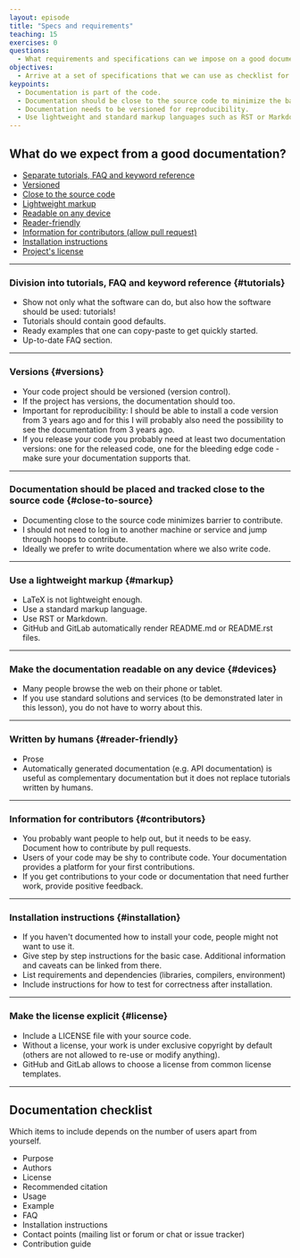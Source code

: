 ```yaml
---
layout: episode
title: "Specs and requirements"
teaching: 15
exercises: 0
questions:
  - What requirements and specifications can we impose on a good documentation?
objectives:
  - Arrive at a set of specifications that we can use as checklist for designing and deploying code documentation.
keypoints:
  - Documentation is part of the code.
  - Documentation should be close to the source code to minimize the barrier to contribute.
  - Documentation needs to be versioned for reproducibility.
  - Use lightweight and standard markup languages such as RST or Markdown.
---
```


## What do we expect from a good documentation?

- [Separate tutorials, FAQ and keyword reference](#tutorials)
- [Versioned](#versions)
- [Close to the source code](#close-to-source)
- [Lightweight markup](#markup)
- [Readable on any device](#devices)
- [Reader-friendly](#reader-friendly)
- [Information for contributors (allow pull request)](#contributors)
- [Installation instructions](#installation)
- [Project's license](#license)

---

### Division into tutorials, FAQ and keyword reference {#tutorials}

- Show not only what the software can do, but also how the software should be used: tutorials!
- Tutorials should contain good defaults.
- Ready examples that one can copy-paste to get quickly started.
- Up-to-date FAQ section.

---

### Versions {#versions}

- Your code project should be versioned (version control).
- If the project has versions, the documentation should too.
- Important for reproducibility: I should be able to install a code version
  from 3 years ago and for this I will probably also need the possibility to
  see the documentation from 3 years ago.
- If you release your code you probably need at least two documentation
  versions: one for the released code, one for the bleeding edge code - make
  sure your documentation supports that.

---

### Documentation should be placed and tracked close to the source code {#close-to-source}

- Documenting close to the source code minimizes barrier to contribute.
- I should not need to log in to another machine or service and jump through hoops to contribute.
- Ideally we prefer to write documentation where we also write code.

---

### Use a lightweight markup {#markup}

- LaTeX is not lightweight enough.
- Use a standard markup language.
- Use RST or Markdown.
- GitHub and GitLab automatically render README.md or README.rst files.

---

### Make the documentation readable on any device {#devices}

- Many people browse the web on their phone or tablet.
- If you use standard solutions and services (to be demonstrated later in this
  lesson), you do not have to worry about this.

---

### Written by humans {#reader-friendly}

- Prose
- Automatically generated documentation (e.g. API documentation) is useful as
  complementary documentation but it does not replace tutorials written by
  humans.

---

### Information for contributors {#contributors}

- You probably want people to help out, but it needs to be easy. Document how to contribute by pull requests.
- Users of your code may be shy to contribute code. Your documentation provides a platform for your first contributions.
- If you get contributions to your code or documentation that need further work, provide positive feedback.

---

### Installation instructions {#installation}

- If you haven't documented how to install your code, people might not want to use it.
- Give step by step instructions for the basic case. Additional information and caveats can be linked from there.
- List requirements and dependencies (libraries, compilers, environment)
- Include instructions for how to test for correctness after installation.

---

### Make the license explicit {#license}

- Include a LICENSE file with your source code.
- Without a license, your work is under exclusive copyright by default (others are not allowed to re-use or modify anything).
- GitHub and GitLab allows to choose a license from common license templates. 

---

## Documentation checklist

Which items to include depends on the number of users apart from yourself.

- Purpose
- Authors
- License
- Recommended citation
- Usage
- Example
- FAQ
- Installation instructions
- Contact points (mailing list or forum or chat or issue tracker)
- Contribution guide
